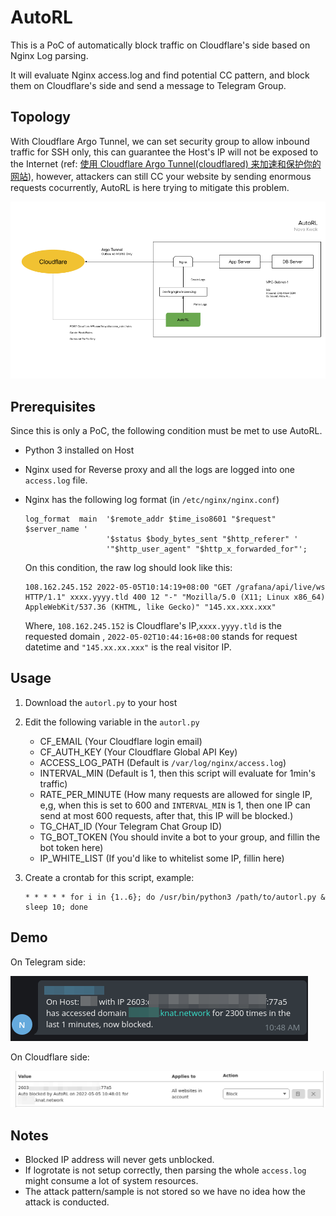 # AutoRL

This is a PoC of automatically block traffic on Cloudflare's side based on Nginx Log parsing.

It will evaluate Nginx access.log and find potential CC pattern, and block them on Cloudflare's side and send a message to Telegram Group.

## Topology

With Cloudflare Argo Tunnel, we can set security group to allow inbound traffic for SSH only, this can guarantee the Host's IP will not be exposed to the Internet (ref: [使用 Cloudflare Argo Tunnel(cloudflared) 来加速和保护你的网站](https://nova.moe/accelerate-and-secure-with-cloudflared/)), however, attackers can still CC your website by sending enormous requests cocurrently, AutoRL is here trying to mitigate this problem.

![](./AutoRL.png)

## Prerequisites

Since this is only a PoC, the following condition must be met to use AutoRL.

* Python 3 installed on Host
* Nginx used for Reverse proxy and all the logs are logged into one `access.log` file.
* Nginx has the following log format (in `/etc/nginx/nginx.conf`)

    ```
    log_format  main  '$remote_addr $time_iso8601 "$request" $server_name '
                      '$status $body_bytes_sent "$http_referer" '
                      '"$http_user_agent" "$http_x_forwarded_for"';
    ```
    On this condition, the raw log should look like this:
    ```
    108.162.245.152 2022-05-05T10:14:19+08:00 "GET /grafana/api/live/ws HTTP/1.1" xxxx.yyyy.tld 400 12 "-" "Mozilla/5.0 (X11; Linux x86_64) AppleWebKit/537.36 (KHTML, like Gecko)" "145.xx.xxx.xxx"
    ```
    Where, `108.162.245.152` is Cloudflare's IP,`xxxx.yyyy.tld` is the requested domain , `2022-05-02T10:44:16+08:00` stands for request datetime and `"145.xx.xx.xxx"` is the real visitor IP.


## Usage

1. Download the `autorl.py` to your host
2. Edit the following variable in the `autorl.py`

    * CF_EMAIL (Your Cloudflare login email)
    * CF_AUTH_KEY (Your Cloudflare Global API Key)
    * ACCESS_LOG_PATH (Default is `/var/log/nginx/access.log`)
    * INTERVAL_MIN (Default is 1, then this script will evaluate for 1min's traffic)
    * RATE_PER_MINUTE (How many requests are allowed for single IP, e,g, when this is set to 600 and `INTERVAL_MIN` is 1, then one IP can send at most 600 requests, after that, this IP will be blocked.)
    * TG_CHAT_ID (Your Telegram Chat Group ID)
    * TG_BOT_TOKEN (You should invite a bot to your group, and fillin the bot token here)
    * IP_WHITE_LIST (If you'd like to whitelist some IP, fillin here)
3. Create a crontab for this script, example:
    ```
    * * * * * for i in {1..6}; do /usr/bin/python3 /path/to/autorl.py & sleep 10; done
    ```

## Demo

On Telegram side:

![](./demo.png)

On Cloudflare side:

![](./demo-cf.png)
## Notes

* Blocked IP address will never gets unblocked.
* If logrotate is not setup correctly, then parsing the whole `access.log` might consume a lot of system resources.
* The attack pattern/sample is not stored so we have no idea how the attack is conducted.